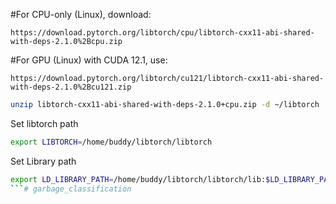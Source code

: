 #For CPU-only (Linux), download:

```link
https://download.pytorch.org/libtorch/cpu/libtorch-cxx11-abi-shared-with-deps-2.1.0%2Bcpu.zip
```

#For GPU (Linux) with CUDA 12.1, use:
```link
https://download.pytorch.org/libtorch/cu121/libtorch-cxx11-abi-shared-with-deps-2.1.0%2Bcu121.zip
```

```bash
unzip libtorch-cxx11-abi-shared-with-deps-2.1.0+cpu.zip -d ~/libtorch
```
Set libtorch path
```bash
export LIBTORCH=/home/buddy/libtorch/libtorch
```
Set Library path
```bash
export LD_LIBRARY_PATH=/home/buddy/libtorch/libtorch/lib:$LD_LIBRARY_PATH
```# garbage_classification
